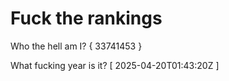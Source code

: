 # Fuck the rankings

Who the hell am I?
{ 33741453 }

What fucking year is it?
[ 2025-04-20T01:43:20Z ]
